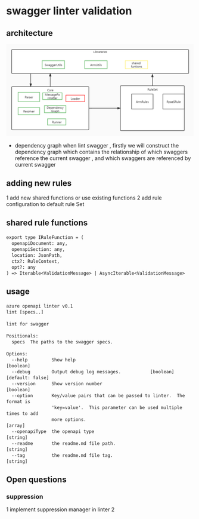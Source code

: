 # swagger linter validation

## architecture
![image](./overview.jpg)

- dependency graph
when lint swagger , firstly we will construct the dependency graph which contains the relationship of which swaggers reference the current swagger , and which swaggers are referenced by current swagger  

## adding new rules
1 add new shared functions or use existing functions
2 add rule configuration to default rule Set

## shared rule functions

```
export type IRuleFunction = (
  openapiDocument: any,
  openapiSection: any,
  location: JsonPath,
  ctx?: RuleContext,
  opt?: any
) => Iterable<ValidationMessage> | AsyncIterable<ValidationMessage>
```
## usage
```
azure openapi linter v0.1                                    
lint [specs..]

lint for swagger

Positionals:
  specs  The paths to the swagger specs.

Options:
  --help         Show help                                             [boolean]
  --debug        Output debug log messages.           [boolean] [default: false]
  --version      Show version number                                   [boolean]
  --option       Key/value pairs that can be passed to linter.  The format is
                 'key=value'.  This parameter can be used multiple times to add
                 more options.                                           [array]
  --openapiType  the openapi type                                       [string]
  --readme       the readme.md file path.                               [string]
  --tag          the readme.md file tag.                                [string]
```

## Open questions
### suppression

1  implement suppression manager in linter
2  